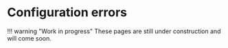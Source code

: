# Configuration errors

!!! warning "Work in progress"
    These pages are still under construction and will come soon.
